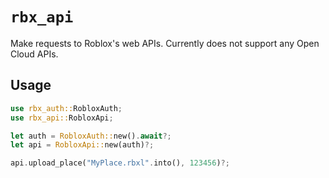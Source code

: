 # `rbx_api`

Make requests to Roblox's web APIs. Currently does not support any Open Cloud APIs.

## Usage

```rs
use rbx_auth::RobloxAuth;
use rbx_api::RobloxApi;

let auth = RobloxAuth::new().await?;
let api = RobloxApi::new(auth)?;

api.upload_place("MyPlace.rbxl".into(), 123456)?;
```
